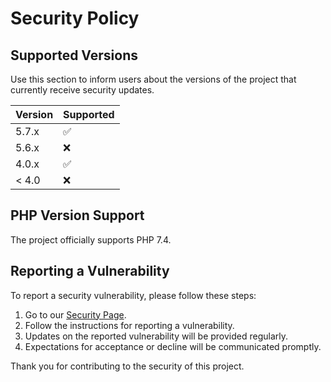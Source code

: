 # Security Policy

## Supported Versions

Use this section to inform users about the versions of the project that currently receive security updates.

| Version | Supported          |
| ------- | ------------------ |
| 5.7.x   | :white_check_mark: |
| 5.6.x   | :x:                |
| 4.0.x   | :white_check_mark: |
| < 4.0   | :x:                |

## PHP Version Support

The project officially supports PHP 7.4.

## Reporting a Vulnerability

To report a security vulnerability, please follow these steps:

1. Go to our [Security Page](https://github.com/laravel/laravel/security/policy).
2. Follow the instructions for reporting a vulnerability.
3. Updates on the reported vulnerability will be provided regularly.
4. Expectations for acceptance or decline will be communicated promptly.

Thank you for contributing to the security of this project.
